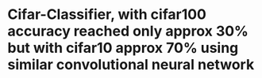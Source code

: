 # Cifar-Classifier, with cifar100 accuracy reached only approx 30% but with cifar10 approx 70% using similar convolutional neural network
